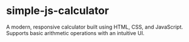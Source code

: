 # simple-js-calculator
A modern, responsive calculator built using HTML, CSS, and JavaScript. Supports basic arithmetic operations with an intuitive UI.
